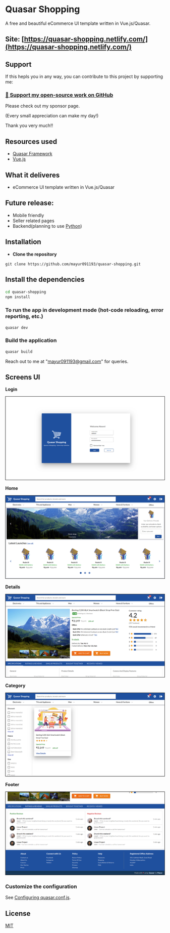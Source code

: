 # Quasar Shopping

A free and beautiful eCommerce UI template written in Vue.js/Quasar.

## Site: [https://quasar-shopping.netlify.com/](https://quasar-shopping.netlify.com/)

## Support

If this hepls you in any way, you can contribute to this project by supporting me:

### [💜 Support my open-source work on GitHub](https://github.com/sponsors/mayur091193)

Please check out my sponsor page.

(Every small appreciation can make my day!)

Thank you very much!!

## Resources used
* [Quasar Framework](https://quasar.dev/)
* [Vue.js](https://vuejs.org/)

## What it deliveres
* eCommerce UI template written in Vue.js/Quasar

## Future release:
* Mobile friendly
* Seller related pages
* Backend(planning to use [Python](https://www.python.org/))


## Installation

* **Clone the repository**

```
git clone https://github.com/mayur091193/quasar-shopping.git
```

## Install the dependencies
```bash
cd quasar-shopping
npm install
```

### To run the app in development mode (hot-code reloading, error reporting, etc.)
```bash
quasar dev
```


### Build the application
```bash
quasar build
```

Reach out to me at "mayur091193@gmail.com" for queries.

## Screens UI
**Login**
<p float="left">
        <kbd>
<img src="src/assets/login.png" border="1" alt="Login"
        title="Login"  />
                </kbd>
</p>

**Home**
<p float="left">
	<kbd>
<img src="src/assets/home.png" border="1" alt="Home"
	title="Home"  />
		</kbd>
</p>

**Details**
<p float="left">
	<kbd>
<img src="src/assets/details.png" border="1" alt="Details"
	title="Details"  />	
	</kbd>
</p>

**Category**
<p float="left">
	<kbd>
<img src="src/assets/category.png" border="1" alt="Category"
	title="Category"  />
	</kbd>
</p>

**Footer**
<p float="left">
	<kbd>
<img src="src/assets/footer.png" border="1" alt="Footer"
	title="Footer"  />
	</kbd>
</p>

### Customize the configuration
See [Configuring quasar.conf.js](https://quasar.dev/quasar-cli/quasar-conf-js).

## License

[MIT](http://opensource.org/licenses/MIT)
